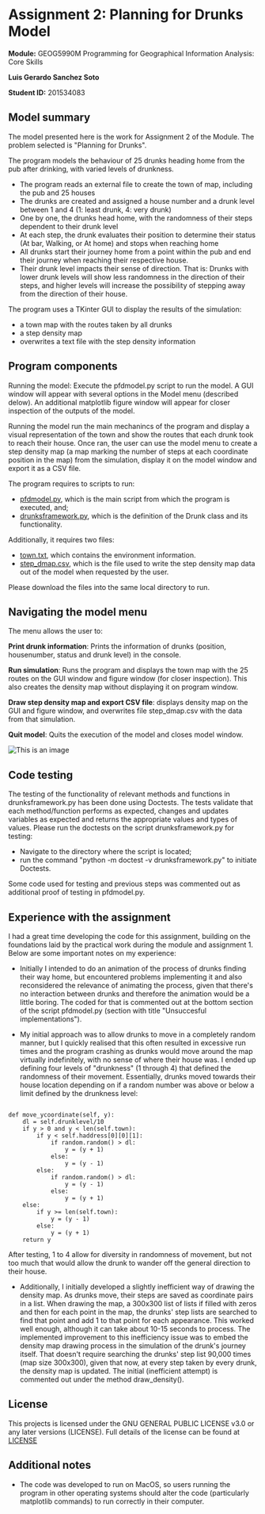 
# **Assignment 2:** Planning for Drunks Model

**Module:** GEOG5990M Programming for Geographical Information Analysis: Core Skills

**Luis Gerardo Sanchez Soto**

**Student ID:** 201534083


## Model summary

The model presented here is the work for Assignment 2 of the Module. The problem selected is "Planning for Drunks".

The program models the behaviour of 25 drunks heading home from the pub after drinking, with varied levels of drunkness.
- The program reads an external file to create the town of map, including the pub and 25 houses
- The drunks are created and assigned a house number and a drunk level between 1 and 4 (1: least drunk, 4: very drunk)
- One by one, the drunks head home, with the randomness of their steps dependent to their drunk level
- At each step, the drunk evaluates their position to determine their status (At bar, Walking, or At home) and stops when reaching home
- All drunks start their journey home from a point within the pub and end their journey when reaching their respective house.
- Their drunk level impacts their sense of direction. That is: Drunks with lower drunk levels will show less randomness in the direction of their steps, and higher levels will increase the possibility of stepping away from the direction of their house.

The program uses a TKinter GUI to display the results of the simulation:
- a town map with the routes taken by all drunks
- a step density map
- overwrites a text file with the step density information

## Program components
Running the model:
Execute the pfdmodel.py script to run the model. A GUI window will appear with several options in the Model menu (described delow). An additional matplotlib figure window will appear for closer inspection of the outputs of the model.

Running the model run the main mechanincs of the program and display a visual representation of the town and show the routes that each drunk took to reach their house. Once ran, the user can use the model menu to create a step density map (a map marking the number of steps at each coordinate position in the map) from the simulation, display it on the model window and export it as a CSV file.

The program requires to scripts to run:
- [pfdmodel.py](https://sanluige.github.io/PFD/pfdmodel.py), which is the main script from which the program is executed, and;
- [drunksframework.py](https://sanluige.github.io/PFD/drunksframework.py), which is the definition of the Drunk class and its functionality.

Additionally, it requires two files:
- [town.txt](https://sanluige.github.io/PFD/town.txt), which contains the environment information.
- [step_dmap.csv](https://sanluige.github.io/PFD/step_dmap.csv), which is the file used to write the step density map data out of the model when requested by the user.

Please download the files into the same local directory to run.

## Navigating the model menu

The menu allows the user to:

**Print drunk information**: Prints the information of drunks (position, housenumber, status and drunk level) in the console.

**Run simulation**: Runs the program and displays the town map with the 25 routes on the GUI window and figure window (for closer inspection). This also creates the density map without displaying it on program window.

**Draw step density map and export CSV file**: displays density map on the GUI and figure window, and overwrites file step_dmap.csv with the data from that simulation.

**Quit model**: Quits the execution of the model and closes model window.

![This is an image](https://sanluige.github.io/PFD/PFDMenu.png)

## Code testing

The testing of the functionality of relevant methods and functions in drunksframework.py has been done using Doctests. The tests validate that each method/function performs as expected, changes and updates variables as expected and returns the appropriate values and types of values.
Please run the doctests on the script drunksframework.py for testing:
- Navigate to the directory where the script is located;
- run the command "python -m doctest -v drunksframework.py" to initiate Doctests.

Some code used for testing and previous steps was commented out as additional proof of testing in pfdmodel.py.

## Experience with the assignment

I had a great time developing the code for this assignment, building on the foundations laid by the practical work during the module and assignment 1. Below are some important notes on my experience:

- Initially I intended to do an animation of the process of drunks finding their way home, but encountered problems implementing it and also reconsidered the relevance of animating the process, given that there's no interaction between drunks and therefore the animation would be a little boring. The coded for that is commented out at the bottom section of the script pfdmodel.py (section with title "Unsuccesful implementations").

- My initial approach was to allow drunks to move in a completely random manner, but I quickly realised that this often resulted in excessive run times and the program crashing as drunks would move around the map virtually indefinitely, with no sense of where their house was. I ended up defining four levels of "drunkness" (1 through 4) that defined the randomness of their movement. Essentially, drunks moved towards their house location depending on if a random number was above or below a limit defined by the drunkness level:
```
    
def move_ycoordinate(self, y):
    dl = self.drunklevel/10
    if y > 0 and y < len(self.town):
        if y < self.haddress[0][0][1]:
            if random.random() > dl:
                y = (y + 1)
            else:
                y = (y - 1)
        else:
            if random.random() > dl:
                y = (y - 1)
            else:
                y = (y + 1)
    else:
        if y >= len(self.town):
            y = (y - 1)
        else:
            y = (y + 1)
    return y

```
After testing, 1 to 4 allow for diversity in randomness of movement, but not too much that would allow the drunk to wander off the general direction to their house.

- Additionally, I initially developed a slightly inefficient way of drawing the density map. As drunks move, their steps are saved as coordinate pairs in a list. When drawing the map, a 300x300 list of lists if filled with zeros and then for each point in the map, the drunks' step lists are searched to find that point and add 1 to that point for each appearance. This worked well enough, although it can take about 10-15 seconds to process. The implemented improvement to this inefficiency issue was to embed the density map drawing process in the simulation of the drunk's journey itself. That doesn't require searching the drunks' step list 90,000 times (map size 300x300), given that now, at every step taken by every drunk, the density map is updated. The initial (inefficient attempt) is commented out under the method draw_density().

## License

This projects is licensed under the GNU GENERAL PUBLIC LICENSE v3.0 or any later versions (LICENSE). Full details of the license can be found at [LICENSE](https://www.gnu.org/licenses/lgpl-3.0.md)

## Additional notes

- The code was developed to run on MacOS, so users running the program in other operating systems should alter the code (particularly matplotlib commands) to run correctly in their computer.
